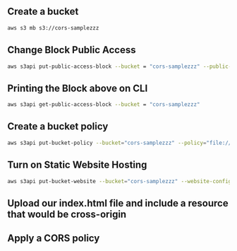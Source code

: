 ## Create a bucket
```sh
aws s3 mb s3://cors-samplezzz
```
## Change Block Public Access
```sh
aws s3api put-public-access-block --bucket = "cors-samplezzz" --public-access-block-configuration= "BlockPublicAcls=true,IgnorePublicAcls=true,BlockPubliPolicy=false,RestrictPublicBuckets=false"
```
## Printing the Block above on CLI
```sh
aws s3api get-public-access-block --bucket = "cors-samplezzz"
```

## Create a bucket policy
```sh
aws s3api put-bucket-policy --bucket="cors-samplezzz" --policy="file://cors-policy.json"
```
## Turn on Static Website Hosting
```sh
aws s3api put-bucket-website --bucket="cors-samplezzz" --website-configuration="file://website.json"
```

## Upload our index.html file and include a resource that would be cross-origin

## Apply a CORS policy